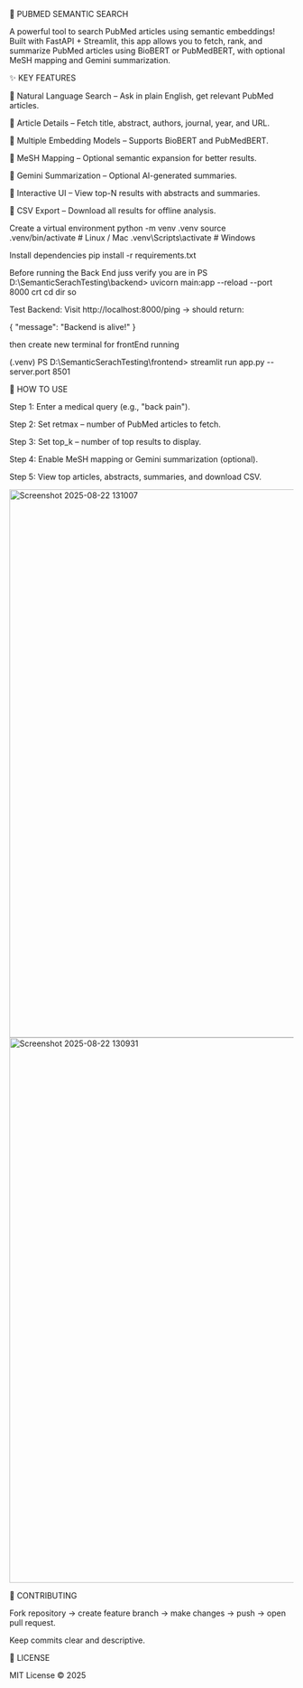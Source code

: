 🧬 PUBMED SEMANTIC SEARCH

A powerful tool to search PubMed articles using semantic embeddings!
Built with FastAPI + Streamlit, this app allows you to fetch, rank, and summarize PubMed articles using BioBERT or PubMedBERT, with optional MeSH mapping and Gemini summarization.

✨ KEY FEATURES

🔹 Natural Language Search – Ask in plain English, get relevant PubMed articles.

🔹 Article Details – Fetch title, abstract, authors, journal, year, and URL.

🔹 Multiple Embedding Models – Supports BioBERT and PubMedBERT.

🔹 MeSH Mapping – Optional semantic expansion for better results.

🔹 Gemini Summarization – Optional AI-generated summaries.

🔹 Interactive UI – View top-N results with abstracts and summaries.

🔹 CSV Export – Download all results for offline analysis.


Create a virtual environment
python -m venv .venv
source .venv/bin/activate  # Linux / Mac
.venv\Scripts\activate     # Windows


Install dependencies
pip install -r requirements.txt


Before running the Back End juss verify you are in  PS D:\SemanticSerachTesting\backend> uvicorn main:app --reload --port 8000
crt cd dir so 



Test Backend:
Visit http://localhost:8000/ping → should return:

{ "message": "Backend is alive!" }


then create new terminal for frontEnd running 

(.venv) PS D:\SemanticSerachTesting\frontend> streamlit run app.py --server.port 8501

📝 HOW TO USE

Step 1: Enter a medical query (e.g., "back pain").

Step 2: Set retmax – number of PubMed articles to fetch.

Step 3: Set top_k – number of top results to display.

Step 4: Enable MeSH mapping or Gemini summarization (optional).

Step 5: View top articles, abstracts, summaries, and download CSV.

<img width="1916" height="970" alt="Screenshot 2025-08-22 131007" src="https://github.com/user-attachments/assets/c0150bb5-fe4a-4523-9f2a-24b78e7fddcf" />

<img width="1896" height="965" alt="Screenshot 2025-08-22 130931" src="https://github.com/user-attachments/assets/054f8371-21a2-475d-ac2c-d60614cf41a9" />


🤝 CONTRIBUTING

Fork repository → create feature branch → make changes → push → open pull request.

Keep commits clear and descriptive.

📄 LICENSE

MIT License © 2025
